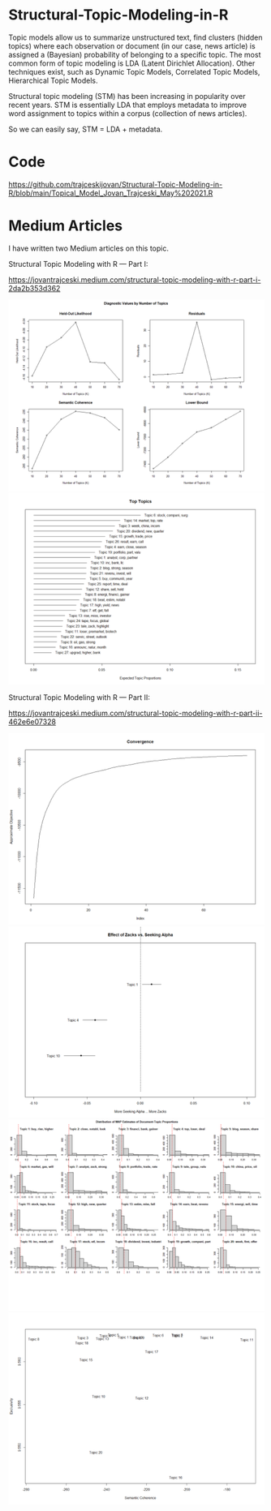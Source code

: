 # Structural-Topic-Modeling-in-R

Topic models allow us to summarize unstructured text, find clusters (hidden topics) where each observation or document (in our case, news article) is assigned a (Bayesian) probability of belonging to a specific topic.
The most common form of topic modeling is LDA (Latent Dirichlet Allocation). Other techniques exist, such as Dynamic Topic Models, Correlated Topic Models, Hierarchical Topic Models.

Structural topic modeling (STM) has been increasing in popularity over recent years. STM is essentially LDA that employs metadata to improve word assignment to topics within a corpus (collection of news articles).

So we can easily say, STM = LDA + metadata.


# Code
https://github.com/trajceskijovan/Structural-Topic-Modeling-in-R/blob/main/Topical_Model_Jovan_Trajceski_May%202021.R

# Medium Articles
I have written two Medium articles on this topic.

Structural Topic Modeling with R — Part I:

https://jovantrajceski.medium.com/structural-topic-modeling-with-r-part-i-2da2b353d362

![](samples/1.png)
![](samples/2.png)

Structural Topic Modeling with R — Part II:

https://jovantrajceski.medium.com/structural-topic-modeling-with-r-part-ii-462e6e07328

![](samples/3.png)
![](samples/4.png)
![](samples/5.png)
![](samples/6.png)
